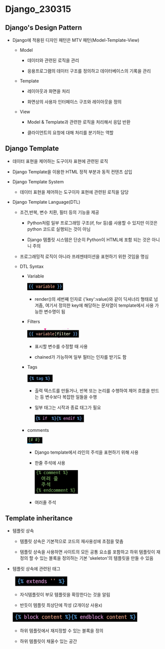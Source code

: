 # Django_230315

## Django's Design Pattern

- Django에 적용된 디자인 패턴은 MTV 패턴(Model-Template-View)
  
  - Model 
    
    - 데이터와 관련된 로직을 관리
    
    - 응용프로그램의 데이터 구조를 정의하고 데이터베이스의 기록을 관리
  
  - Template
    
    - 레이아웃과 화면을 처리
    
    - 화면상의 사용자 인터페이스 구조와 레이아웃을 정의
  
  - View
    
    - Model & Template과 관련한 로직을 처리해서 응답 반환
    
    - 클라이언트의 요청에 대해 처리를 분기하는 역할

## Django Template

- 데이터 표현을 제어하는 도구이자 표현에 관련된 로직

- Django Template을 이용한 HTML 정적 부분과 동적 컨텐츠 삽입

- Django Template System
  
  - 데이터 표현을 제어하는 도구이자 표현에 관련된 로직을 담당

- Django Template Language(DTL)
  
  - 조건,반복, 변수 치환, 필터 등의 기능을 제공
    
    - Python처럼 일부 프로그래밍 구조(if, for 등)를 사용할 수 있지만 이것은 python 코드로 실행되는 것이 아님
    
    - Django 템플릿 시스템은 단순히 Python이 HTML에 포함 되는 것은 아니니 주의
  
  - 프로그래밍적 로직이 아니라 프레젠테이션을 표현하기 위한 것임을 명심
  
  - DTL Syntax
    
    - Variable
      
      ![](Django_230315_assets/2023-03-15-09-44-12-image.png)
      
      - render()의 세번쨰 인자로 {'key':value}와 같이 딕셔너리 형태로 넘겨줌, 여기서 정의한 key에 해당하는 문자열이 template에서 사용 가능한 변수명이 됨
    
    - Filters
      
      ![](Django_230315_assets/2023-03-15-10-04-03-image.png)
      
      - 표시할 변수를 수정할 때 사용
      
      - chained가 가능하며 일부 필터는 인자를 받기도 함
    
    - Tags
      
      ![](Django_230315_assets/2023-03-15-10-07-45-image.png)
      
      - 출력 텍스트를 만들거나, 반복 또는 논리를 수행하여 제어 흐름을 만드는 등 변수보다 복잡한 일들을 수행
      
      - 일부 태그는 시작과 종료 태그가 필요 
        
        ![](Django_230315_assets/2023-03-15-10-08-25-image.png)
    
    - comments
      
      ![](Django_230315_assets/2023-03-15-10-13-04-image.png)
      
      - Django template에서 라인의 주석을 표현하기 위해 사용
      
      - 한줄 주석에 사용
        
        <img src="Django_230315_assets/2023-03-15-10-13-49-image.png" title="" alt="" width="139">
      
      - 여러줄 주석

## Template inheritance

- 템플릿 상속
  
  - 템플릿 상속은 기본적으로 코드의 재사용성에 초점을 맞춤
  
  - 템플릿 상속을 사용하면 사이트의 모든 공통 요소를 포함하고 하위 템플릿이 재정의 할 수 있는 블록을 정의하는 기본 'skeleton'의 템플릿을 만들 수 있음

- 템플릿 상속에 관련된 태그
  
  ![](Django_230315_assets/2023-03-15-10-27-53-image.png)
  
  - 자식템플릿이 부모 템플릿을 확장한다는 것을 알림
  
  - 반듯이 템플릿 최상단에 작성 (2개이상 사용x)
  
  ![](Django_230315_assets/2023-03-15-10-28-15-image.png)
  
  - 하위 템플릿에서 재지정할 수 있는 블록을 정의
  
  - 하위 템플릿이 채울수 있는 공간


